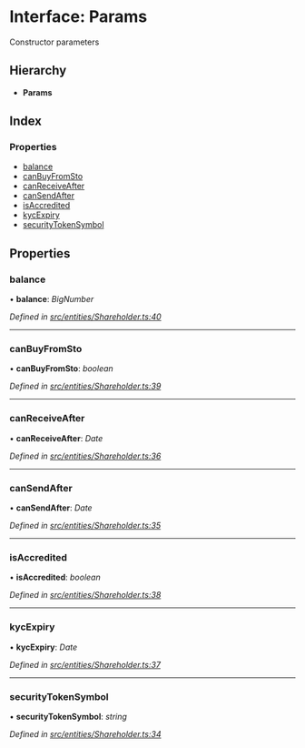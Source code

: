 # Interface: Params

Constructor parameters

## Hierarchy

* **Params**

## Index

### Properties

* [balance](entities.params-5.md#balance)
* [canBuyFromSto](entities.params-5.md#canbuyfromsto)
* [canReceiveAfter](entities.params-5.md#canreceiveafter)
* [canSendAfter](entities.params-5.md#cansendafter)
* [isAccredited](entities.params-5.md#isaccredited)
* [kycExpiry](entities.params-5.md#kycexpiry)
* [securityTokenSymbol](entities.params-5.md#securitytokensymbol)

## Properties

###  balance

• **balance**: *BigNumber*

*Defined in [src/entities/Shareholder.ts:40](https://github.com/PolymathNetwork/polymath-sdk/blob/1abe1ae/src/entities/Shareholder.ts#L40)*

___

###  canBuyFromSto

• **canBuyFromSto**: *boolean*

*Defined in [src/entities/Shareholder.ts:39](https://github.com/PolymathNetwork/polymath-sdk/blob/1abe1ae/src/entities/Shareholder.ts#L39)*

___

###  canReceiveAfter

• **canReceiveAfter**: *Date*

*Defined in [src/entities/Shareholder.ts:36](https://github.com/PolymathNetwork/polymath-sdk/blob/1abe1ae/src/entities/Shareholder.ts#L36)*

___

###  canSendAfter

• **canSendAfter**: *Date*

*Defined in [src/entities/Shareholder.ts:35](https://github.com/PolymathNetwork/polymath-sdk/blob/1abe1ae/src/entities/Shareholder.ts#L35)*

___

###  isAccredited

• **isAccredited**: *boolean*

*Defined in [src/entities/Shareholder.ts:38](https://github.com/PolymathNetwork/polymath-sdk/blob/1abe1ae/src/entities/Shareholder.ts#L38)*

___

###  kycExpiry

• **kycExpiry**: *Date*

*Defined in [src/entities/Shareholder.ts:37](https://github.com/PolymathNetwork/polymath-sdk/blob/1abe1ae/src/entities/Shareholder.ts#L37)*

___

###  securityTokenSymbol

• **securityTokenSymbol**: *string*

*Defined in [src/entities/Shareholder.ts:34](https://github.com/PolymathNetwork/polymath-sdk/blob/1abe1ae/src/entities/Shareholder.ts#L34)*
